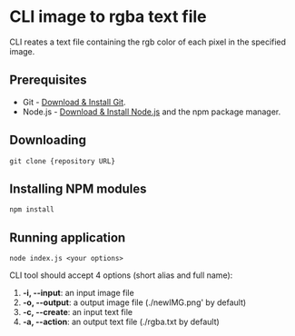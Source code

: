 # CLI image to rgba text file
CLI reates a text file containing the rgb color of each pixel in the specified image.

## Prerequisites

- Git - [Download & Install Git](https://git-scm.com/downloads).
- Node.js - [Download & Install Node.js](https://nodejs.org/en/download/) and the npm package manager.

## Downloading

```
git clone {repository URL}
```

## Installing NPM modules

```
npm install
```

## Running application

```
node index.js <your options>
```

CLI tool should accept 4 options (short alias and full name):

1.  **-i, --input**: an input image file
2.  **-o, --output**: a output image file (./newIMG.png' by default)
3.  **-c, --create**: an input text file
4.  **-a, --action**: an output text file (./rgba.txt by default)
